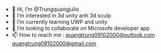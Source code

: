 - 👋 Hi, I’m @Trungquangjulio
- 👀 I’m interested in 3d unity anh 3d sculp
- 🌱 I’m currently learning UWP and unity
- 💞️ I’m looking to collaborate on Microsofe developer app
- 📫 How to reach me :
quangtrung09102000@outlook.com
quangtrung09102000@gmail.com

<!---
Trungquangjulio/Trungquangjulio is a ✨ special ✨ repository because its `README.md` (this file) appears on your GitHub profile.
You can click the Preview link to take a look at your changes.
--->
